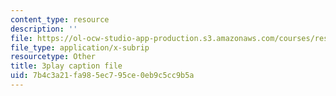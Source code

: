 ```yaml
---
content_type: resource
description: ''
file: https://ol-ocw-studio-app-production.s3.amazonaws.com/courses/res-9-003-brains-minds-and-machines-summer-course-summer-2015/7b4c3a21fa985ec795ce0eb9c5cc9b5a_svW8NV1A6k.vtt
file_type: application/x-subrip
resourcetype: Other
title: 3play caption file
uid: 7b4c3a21-fa98-5ec7-95ce-0eb9c5cc9b5a
---
```

